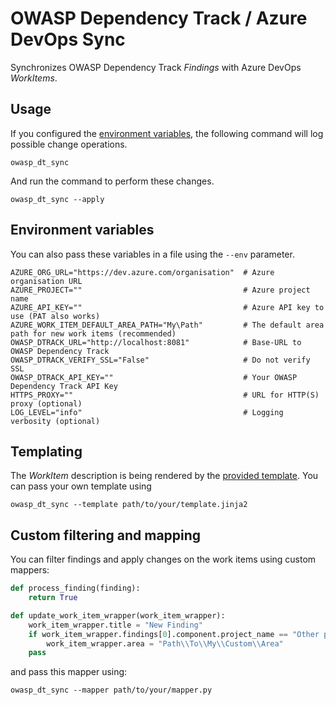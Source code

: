 # OWASP Dependency Track / Azure DevOps Sync

Synchronizes OWASP Dependency Track *Findings* with Azure DevOps *WorkItems*.

## Usage

If you configured the [environment variables](#environment-variables), the following command will log possible change operations.
```shell
owasp_dt_sync
```

And run the command to perform these changes.
```shell
owasp_dt_sync --apply
```

## Environment variables

You can also pass these variables in a file using the `--env` parameter.

```shell
AZURE_ORG_URL="https://dev.azure.com/organisation"  # Azure organisation URL
AZURE_PROJECT=""                                    # Azure project name
AZURE_API_KEY=""                                    # Azure API key to use (PAT also works)
AZURE_WORK_ITEM_DEFAULT_AREA_PATH="My\Path"         # The default area path for new work items (recommended)
OWASP_DTRACK_URL="http://localhost:8081"            # Base-URL to OWASP Dependency Track
OWASP_DTRACK_VERIFY_SSL="False"                     # Do not verify SSL
OWASP_DTRACK_API_KEY=""                             # Your OWASP Dependency Track API Key
HTTPS_PROXY=""                                      # URL for HTTP(S) proxy (optional)
LOG_LEVEL="info"                                    # Logging verbosity (optional)
```

## Templating

The *WorkItem* description is being rendered by the [provided template](owasp_dt_sync/templates/work_item.html.jinja2).
You can pass your own template using
```shell
owasp_dt_sync --template path/to/your/template.jinja2
```

## Custom filtering and mapping

You can filter findings and apply changes on the work items using custom mappers:
```python
def process_finding(finding):
    return True

def update_work_item_wrapper(work_item_wrapper):
    work_item_wrapper.title = "New Finding"
    if work_item_wrapper.findings[0].component.project_name == "Other project":
        work_item_wrapper.area = "Path\\To\\My\\Custom\\Area"
    pass
```
and pass this mapper using:
```shell
owasp_dt_sync --mapper path/to/your/mapper.py
```

